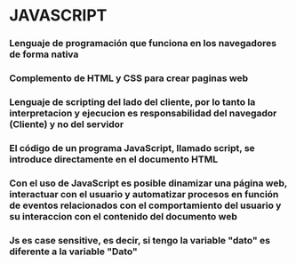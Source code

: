 # JAVASCRIPT

### Lenguaje de programación que funciona en los navegadores de forma nativa 

### Complemento de HTML y CSS para crear paginas web 

### Lenguaje de scripting del lado del cliente, por lo tanto la interpretacion y ejecucion es responsabilidad del navegador (Cliente) y no del servidor 

### El código de un programa JavaScript, llamado script, se introduce directamente en el documento HTML 

### Con el uso de JavaScript es posible dinamizar una página web, interactuar con el usuario y automatizar procesos en función de eventos relacionados con el comportamiento del usuario y su interaccion con el contenido del documento web

### Js es case sensitive, es decir, si tengo la variable "dato" es diferente a la variable "Dato"